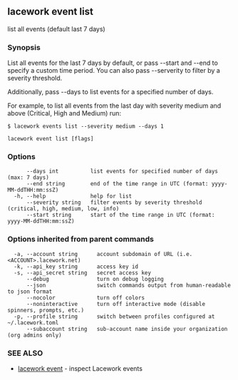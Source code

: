 ## lacework event list

list all events (default last 7 days)

### Synopsis

List all events for the last 7 days by default, or pass --start and --end to
specify a custom time period. You can also pass --serverity to filter by a
severity threshold.

Additionally, pass --days to list events for a specified number of days.

For example, to list all events from the last day with severity medium and above
(Critical, High and Medium) run:

    $ lacework events list --severity medium --days 1

```
lacework event list [flags]
```

### Options

```
      --days int          list events for specified number of days (max: 7 days)
      --end string        end of the time range in UTC (format: yyyy-MM-ddTHH:mm:ssZ)
  -h, --help              help for list
      --severity string   filter events by severity threshold (critical, high, medium, low, info)
      --start string      start of the time range in UTC (format: yyyy-MM-ddTHH:mm:ssZ)
```

### Options inherited from parent commands

```
  -a, --account string      account subdomain of URL (i.e. <ACCOUNT>.lacework.net)
  -k, --api_key string      access key id
  -s, --api_secret string   secret access key
      --debug               turn on debug logging
      --json                switch commands output from human-readable to json format
      --nocolor             turn off colors
      --noninteractive      turn off interactive mode (disable spinners, prompts, etc.)
  -p, --profile string      switch between profiles configured at ~/.lacework.toml
      --subaccount string   sub-account name inside your organization (org admins only)
```

### SEE ALSO

* [lacework event](lacework_event.md)	 - inspect Lacework events

